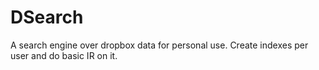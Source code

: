 DSearch
=======

A search engine over dropbox data for personal use. Create indexes per user and do basic IR on it.